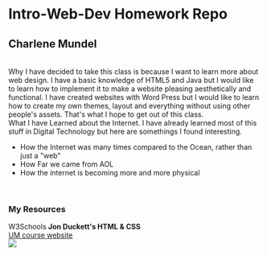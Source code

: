<h1>Intro-Web-Dev Homework Repo</h1>
<h2>Charlene Mundel</h2>
<br>
Why I have decided to take this class is because I want to learn more about web design. I have a basic knowledge of HTML5 and Java but I would like to learn how to implement it to
make a website pleasing aesthetically and functional. I have created websites with Word Press but I would like to learn how to create my own themes, layout and everything without using other people's assets. That's what I hope to get out of this class.
<br>
What I have Learned about the Internet. I have already learned most of this stuff in Digital Technology but here are somethings I found interesting.
<ul>
  <li>How the Internet was many times compared to the Ocean, rather than just a "web"</li>
  <li>How Far we came from AOL</li>
  <li>How the internet is becoming more and more physical</li>
</ul>
<br>
<h3> My Resources </h3>
W3Schools <b>Jon Duckett's HTML & CSS</b>
<br>
<a href="https://media-ed-online.github.io/intro-web-dev/">UM course website</a>

<br>

<img src="http://bit.ly/2DIVG46">
